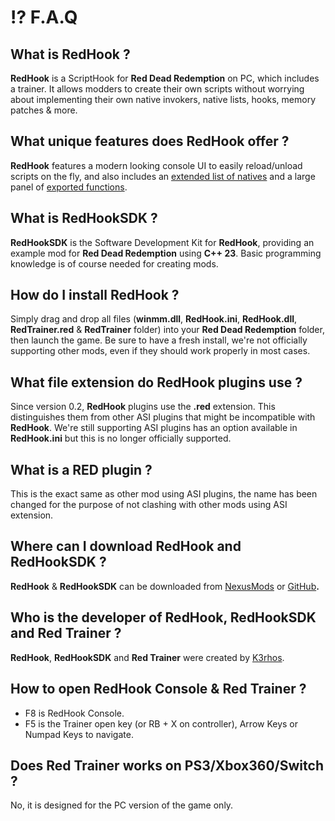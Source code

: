 # ⁉️ F.A.Q

## **What is RedHook ?**

**RedHook** is a ScriptHook for **Red Dead Redemption** on PC, which includes a trainer. It allows modders to create their own scripts without worrying about implementing their own native invokers, native lists, hooks, memory patches & more.

## **What unique features does RedHook offer ?**

**RedHook** features a modern looking console UI to easily reload/unload scripts on the fly, and also includes an [extended list of natives](#/page/extended_natives_reference/ALLOW_GAMEPLAY_CAMERA_FOV_OVERRIDE) and a large panel of [exported functions](#/page/exported_functions_reference/Print).

## What is RedHookSDK ?

**RedHookSDK** is the Software Development Kit for **RedHook**, providing an example mod for **Red Dead Redemption** using **C++ 23**. Basic programming knowledge is of course needed for creating mods.

## **How do I install RedHook ?**

Simply drag and drop all files (**winmm.dll**, **RedHook.ini**, **RedHook.dll**, **RedTrainer.red** & **RedTrainer** folder) into your **Red Dead Redemption** folder, then launch the game. Be sure to have a fresh install, we're not officially supporting other mods, even if they should work properly in most cases.

## **What file extension do RedHook plugins use ?**

Since version 0.2, **RedHook** plugins use the **.red** extension. This distinguishes them from other ASI plugins that might be incompatible with **RedHook**. We're still supporting ASI plugins has an option available in **RedHook.ini** but this is no longer officially supported.

## **What is a RED plugin ?**

This is the exact same as other mod using ASI plugins, the name has been changed for the purpose of not clashing with other mods using ASI extension.

## **Where can I download RedHook and RedHookSDK ?**

**RedHook** & **RedHookSDK** can be downloaded from [NexusMods](https://www.nexusmods.com/reddeadredemption/mods/192) or [GitHub](https://github.com/K3rhos/RedHookSDK)**.**

## **Who is the developer of RedHook, RedHookSDK and Red Trainer ?**

**RedHook**, **RedHookSDK** and **Red Trainer** were created by [K3rhos](https://k3rhos.me/).

## **How to open RedHook Console & Red Trainer ?**

* F8 is RedHook Console.
* F5 is the Trainer open key (or RB + X on controller), Arrow Keys or Numpad Keys to navigate.

## **Does Red Trainer works on PS3/Xbox360/Switch ?**

No, it is designed for the PC version of the game only.